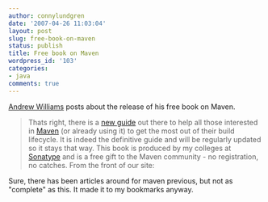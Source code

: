 ```yaml
---
author: connylundgren
date: '2007-04-26 11:03:04'
layout: post
slug: free-book-on-maven
status: publish
title: Free book on Maven
wordpress_id: '103'
categories:
- java
comments: true
---
```


[Andrew Williams](http://handyande.co.uk//Coding_News/_articles/27.html) posts
about the release of his free book on Maven.

> Thats right, there is a [new guide](http://www.sonatype.com/book/) out there
to help all those interested in [Maven](http://maven.apache.org/) (or already
using it) to get the most out of their build lifecycle. It is indeed the
definitive guide and will be regularly updated so it stays that way. This book
is produced by my colleges at [Sonatype](http://sonatype.com/) and is a free
gift to the Maven community - no registration, no catches. From the front of
our site:

Sure, there has been articles around for maven previous, but not as "complete"
as this. It made it to my bookmarks anyway.

